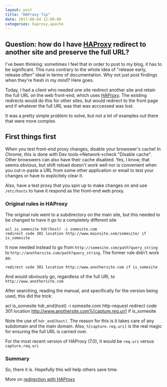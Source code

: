```yaml
---
layout: post
title: "HAProxy Tip"
date: 2017-08-04 12:00:00 
categories: haproxy,apache
---
```




## Question: how do I have [HAProxy](http://www.haproxy.org/) redirect to another site and preserve the full URL?

I've been thinking: sometimes I feel that in order to post to my blog, it has to be significant. This runs contrary to the whole idea of "release early, release often" ideal in terms of documentation. Why not just post findings when they're fresh in my mind? Here goes.

Today, I had a client who needed one site redirect another site and retain the full URL on the web front-end, which uses [HAProxy](http://www.haproxy.org/). The existing redirects would do this for other sites, but would redirect to the front page and if whatever the full URL was that was acccessed was lost.

It was a pretty simple problem to solve, but not a lot of examples out there that were more complex. 

## First things first 

When you test front-end proxy changes, disable your browswer's cache! In Chrome, this is done with Dev tools->Network->check "Disable cache". Other browswers can also have their cache disabled. Yes, I know, that seems obvious, but shift reload doesn't work well nor is convenient when you cut-n-paste a URL from some other application or email to test your changes or have to explicitely clear it.

Also, have a test proxy that you spin up to make changes on and use ```/etc/hosts``` to have it respond as the front-end web proxy.

### Original rules in HAProxy 

The original rule went to a subdirectory on the main site, but this needed to be changed to have it go to a completely different site

    acl is_somesite hdr(host) -i somesite.com
    redirect code 301 location http://www.mainsite.com/somesite/ if is_somesite

It now needed instead to go from ```http://somesite.com/path?query_string``` to ```http://anothersite.com/path?query_string```. The former rule didn't work as:

    redirect code 301 location http://www.anothersite.com if is_somesite

And would obviously go, regardless of the full URI, to ```http://www.anothersite.com```

After searching, reading the manual, and specifically for the version being used, this did the trick:

   acl is_somesite hdr_end(host) -i somesite.com
   http-request redirect code 301 location http://www.anothersite.com%[capture.req.uri] if is_somesite

Note the use of ```hdr_end(host)```. The reason for this is it takes care of any subdomain and the main domain. Also, ```%[capture.req.uri]``` is the real magic for ensuring the full URL is carried over. 

For the most recent version of HAProxy (7.0), it would be ```req.uri``` versus ```capture.req.uri```

### Summary

So, there it is. Hopefully this will help others save time.

More on [redirection with HAProxy](https://www.haproxy.com/doc/aloha/7.0/haproxy/http_redirection.html)
